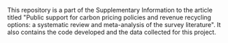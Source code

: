 This repository is a part of the Supplementary Information to the article titled "Public support for carbon pricing policies and revenue recycling options: a systematic review and meta-analysis of the survey literature". It also contains the code developed and the data collected for this project.
